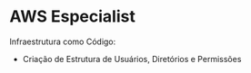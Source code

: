 # AWS Especialist

Infraestrutura como Código: 
  - Criação de Estrutura de Usuários, Diretórios e Permissões
